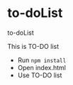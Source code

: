 # to-doList
to-doList

This is TO-DO list

* Run `npm install` 
* Open index.html
* Use TO-DO list 
